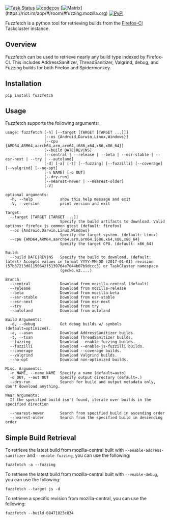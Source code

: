 [![Task Status](https://community-tc.services.mozilla.com/api/github/v1/repository/MozillaSecurity/fuzzfetch/master/badge.svg)](https://community-tc.services.mozilla.com/api/github/v1/repository/MozillaSecurity/fuzzfetch/master/latest)
[![codecov](https://codecov.io/gh/MozillaSecurity/fuzzfetch/branch/master/graph/badge.svg)](https://codecov.io/gh/MozillaSecurity/fuzzfetch)
[![Matrix](https://img.shields.io/badge/dynamic/json?color=green&label=chat&query=%24.chunk[%3F(%40.canonical_alias%3D%3D%22%23fuzzing%3Amozilla.org%22)].num_joined_members&suffix=%20users&url=https%3A%2F%2Fmozilla.modular.im%2F_matrix%2Fclient%2Fr0%2FpublicRooms&style=flat&logo=matrix)](https://riot.im/app/#/room/#fuzzing:mozilla.org)
[![PyPI](https://img.shields.io/pypi/v/fuzzfetch)](https://pypi.org/project/fuzzfetch)

Fuzzfetch is a python tool for retrieving builds from the [Firefox-CI](https://firefox-ci-tc.services.mozilla.com/) Taskcluster instance.

Overview
--------

Fuzzfetch can be used to retrieve nearly any build type indexed by Firefox-CI.  This includes AddressSanitizer, ThreadSanitizer, Valgrind, debug, and Fuzzing builds for both Firefox and Spidermonkey.

Installation
------------
```
pip install fuzzfetch
```

Usage
-----
Fuzzfetch supports the following arguments:

```
usage: fuzzfetch [-h] [--target [TARGET [TARGET ...]]]
                 [--os {Android,Darwin,Linux,Windows}] 
                 [--cpu {AMD64,ARM64,aarch64,arm,arm64,i686,x64,x86,x86_64}]
                 [--build DATE|REV|NS]
                 [--central | --release | --beta | --esr-stable | --esr-next | --try | --autoland] 
                 [-d] [-a] [-t] [--fuzzing] [--fuzzilli] [--coverage] [--valgrind] [--no-opt] 
                 [-n NAME] [-o OUT]
                 [--dry-run] 
                 [--nearest-newer | --nearest-older] 
                 [-V]

optional arguments:
  -h, --help            show this help message and exit
  -V, --version         print version and exit

Target:
  --target [TARGET [TARGET ...]]
                        Specify the build artifacts to download. Valid options: firefox js common gtest (default: firefox)
  --os {Android,Darwin,Linux,Windows}
                        Specify the target system. (default: Linux)
  --cpu {AMD64,ARM64,aarch64,arm,arm64,i686,x64,x86,x86_64}
                        Specify the target CPU. (default: x86_64)

Build:
  --build DATE|REV|NS   Specify the build to download, (default: latest) Accepts values in format YYYY-MM-DD (2017-01-01) revision (57b37213d81150642f5139764e7044b07b9dccc3) or TaskCluster namespace
                        (gecko.v2....)

Branch:
  --central             Download from mozilla-central (default)
  --release             Download from mozilla-release
  --beta                Download from mozilla-beta
  --esr-stable          Download from esr-stable
  --esr-next            Download from esr-next
  --try                 Download from try
  --autoland            Download from autoland

Build Arguments:
  -d, --debug           Get debug builds w/ symbols (default=optimized).
  -a, --asan            Download AddressSanitizer builds.
  -t, --tsan            Download ThreadSanitizer builds.
  --fuzzing             Download --enable-fuzzing builds.
  --fuzzilli            Download --enable-js-fuzzilli builds.
  --coverage            Download --coverage builds.
  --valgrind            Download Valgrind builds.
  --no-opt              Download non-optimized builds.

Misc. Arguments:
  -n NAME, --name NAME  Specify a name (default=auto)
  -o OUT, --out OUT     Specify output directory (default=.)
  --dry-run             Search for build and output metadata only, don't download anything.

Near Arguments:
  If the specified build isn't found, iterate over builds in the specified direction

  --nearest-newer       Search from specified build in ascending order
  --nearest-older       Search from the specified build in descending order
```

Simple Build Retrieval
----------------------
To retrieve the latest build from mozilla-central built with `--enable-address-sanitizer` and `--enable-fuzzing`, you can use the following:
```
fuzzfetch -a --fuzzing
```

To retrieve the latest build from mozilla-central built with `--enable-debug`, you can use the following:
```
fuzzfetch --target js -d
```

To retrieve a specific revision from mozilla-central, you can use the following:
```
fuzzfetch --build 08471023c834
```
